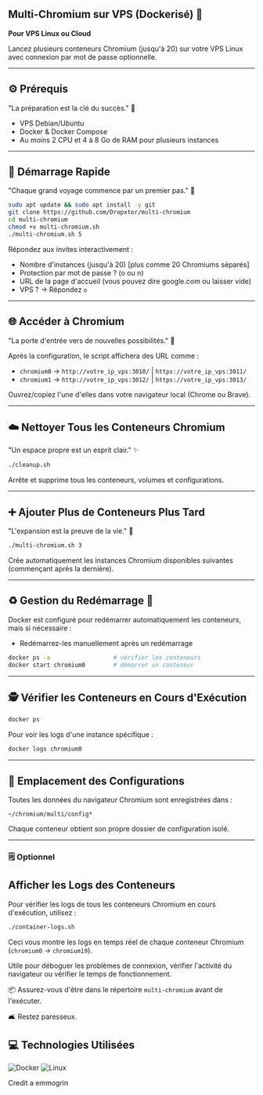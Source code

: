 ## Multi-Chromium sur VPS (Dockerisé) 🐳

**Pour VPS Linux ou Cloud**

Lancez plusieurs conteneurs Chromium (jusqu'à 20) sur votre VPS Linux avec connexion par mot de passe optionnelle.

--- 

## ⚙️ Prérequis

"La préparation est la clé du succès." 🔑

*   VPS Debian/Ubuntu
*   Docker & Docker Compose
*   Au moins 2 CPU et 4 à 8 Go de RAM pour plusieurs instances

---

## 🚀 Démarrage Rapide

"Chaque grand voyage commence par un premier pas." 🚀

```bash
sudo apt update && sudo apt install -y git
git clone https://github.com/Dropxtor/multi-chromium
cd multi-chromium
chmod +x multi-chromium.sh
./multi-chromium.sh 5
```

Répondez aux invites interactivement :

*   Nombre d'instances (jusqu'à 20) [plus comme 20 Chromiums séparés]
*   Protection par mot de passe ? (o ou n)
*   URL de la page d'accueil (vous pouvez dire google.com ou laisser vide)
*   VPS ? → Répondez `o`

---

## 🌐 Accéder à Chromium

"La porte d'entrée vers de nouvelles possibilités." 🚪

Après la configuration, le script affichera des URL comme :

*   `chromium0` → `http://votre_ip_vps:3010/` | `https://votre_ip_vps:3011/`
*   `chromium1` → `http://votre_ip_vps:3012/` | `https://votre_ip_vps:3013/`

Ouvrez/copiez l'une d'elles dans votre navigateur local (Chrome ou Brave).

---

##   ☁️ Nettoyer Tous les Conteneurs Chromium

"Un espace propre est un esprit clair." ✨

```bash
./cleanup.sh
```

Arrête et supprime tous les conteneurs, volumes et configurations.

---

## ➕ Ajouter Plus de Conteneurs Plus Tard

"L'expansion est la preuve de la vie." 🌱

```bash
./multi-chromium.sh 3
```

Crée automatiquement les instances Chromium disponibles suivantes (commençant après la dernière).

---

## ♻️ Gestion du Redémarrage 🔄

Docker est configuré pour redémarrer automatiquement les conteneurs, mais si nécessaire :

*   Redémarrez-les manuellement après un redémarrage

```bash
docker ps -a                  # vérifier les conteneurs
docker start chromium0        # démarrer un conteneur
```

---

##  🕵️  Vérifier les Conteneurs en Cours d'Exécution

```bash
docker ps
```

Pour voir les logs d'une instance spécifique :

```bash
docker logs chromium0
```

---

## 📁 Emplacement des Configurations

Toutes les données du navigateur Chromium sont enregistrées dans :

`~/chromium/multi/config*`

Chaque conteneur obtient son propre dossier de configuration isolé.

---

### 🗒️ Optionnel

## Afficher les Logs des Conteneurs

Pour vérifier les logs de tous les conteneurs Chromium en cours d'exécution, utilisez :

```bash
./container-logs.sh
```

Ceci vous montre les logs en temps réel de chaque conteneur Chromium (`chromium0` → `chromium19`).

Utile pour déboguer les problèmes de connexion, vérifier l'activité du navigateur ou vérifier le temps de fonctionnement.

📦 Assurez-vous d'être dans le répertoire `multi-chromium` avant de l'exécuter.

🛋️ Restez paresseux.



## 💻 Technologies Utilisées

![Docker](https://img.shields.io/badge/Docker-2496ED?style=for-the-badge&logo=docker&logoColor=white)
![Linux](https://img.shields.io/badge/Linux-FCC624?style=for-the-badge&logo=linux&logoColor=black)



Credit a emmogrin


